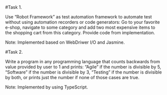 #Task 1.

Use “Robot Framework” as test automation framework to automate test without using automation recorders or code generators:
Go to your favorite e-shop, navigate to some category and add two
most expensive items to the shopping cart from this category.
Provide code from implementation.

Note: Implemented based on WebDriwer I/O and Jasmine.

#Task 2.

Write a program in any programming language that counts backwards from value provided by user to 1 and prints: “Agile” if the number is divisible by 5, “Software” if the
number is divisible by 3, “Testing” if the number is divisible by both,
or prints just the number if none of those cases are true.

Note: Implemented by using TypeScript.
